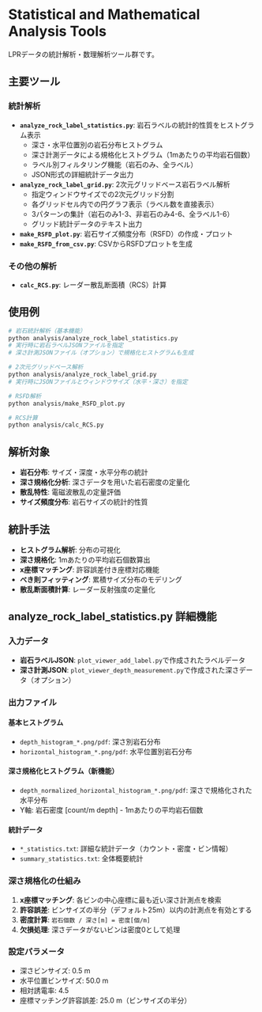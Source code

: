 # Statistical and Mathematical Analysis Tools

LPRデータの統計解析・数理解析ツール群です。

## 主要ツール

### 統計解析
- **`analyze_rock_label_statistics.py`**: 岩石ラベルの統計的性質をヒストグラム表示
  - 深さ・水平位置別の岩石分布ヒストグラム
  - 深さ計測データによる規格化ヒストグラム（1mあたりの平均岩石個数）
  - ラベル別フィルタリング機能（岩石のみ、全ラベル）
  - JSON形式の詳細統計データ出力
- **`analyze_rock_label_grid.py`**: 2次元グリッドベース岩石ラベル解析
  - 指定ウィンドウサイズでの2次元グリッド分割
  - 各グリッドセル内での円グラフ表示（ラベル数を直接表示）
  - 3パターンの集計（岩石のみ1-3、非岩石のみ4-6、全ラベル1-6）
  - グリッド統計データのテキスト出力
- **`make_RSFD_plot.py`**: 岩石サイズ頻度分布（RSFD）の作成・プロット
- **`make_RSFD_from_csv.py`**: CSVからRSFDプロットを生成


### その他の解析
- **`calc_RCS.py`**: レーダー散乱断面積（RCS）計算

## 使用例

```bash
# 岩石統計解析（基本機能）
python analysis/analyze_rock_label_statistics.py
# 実行時に岩石ラベルJSONファイルを指定
# 深さ計測JSONファイル（オプション）で規格化ヒストグラムも生成

# 2次元グリッドベース解析
python analysis/analyze_rock_label_grid.py
# 実行時にJSONファイルとウィンドウサイズ（水平・深さ）を指定

# RSFD解析
python analysis/make_RSFD_plot.py

# RCS計算
python analysis/calc_RCS.py
```

## 解析対象

- **岩石分布**: サイズ・深度・水平分布の統計
- **深さ規格化分析**: 深さデータを用いた岩石密度の定量化
- **散乱特性**: 電磁波散乱の定量評価
- **サイズ頻度分布**: 岩石サイズの統計的性質

## 統計手法

- **ヒストグラム解析**: 分布の可視化
- **深さ規格化**: 1mあたりの平均岩石個数算出
- **x座標マッチング**: 許容誤差付き座標対応機能
- **べき則フィッティング**: 累積サイズ分布のモデリング
- **散乱断面積計算**: レーダー反射強度の定量化

## analyze_rock_label_statistics.py 詳細機能

### 入力データ
- **岩石ラベルJSON**: `plot_viewer_add_label.py`で作成されたラベルデータ
- **深さ計測JSON**: `plot_viewer_depth_measurement.py`で作成された深さデータ（オプション）

### 出力ファイル
#### 基本ヒストグラム
- `depth_histogram_*.png/pdf`: 深さ別岩石分布
- `horizontal_histogram_*.png/pdf`: 水平位置別岩石分布

#### 深さ規格化ヒストグラム（新機能）
- `depth_normalized_horizontal_histogram_*.png/pdf`: 深さで規格化された水平分布
- Y軸: 岩石密度 [count/m depth] - 1mあたりの平均岩石個数

#### 統計データ
- `*_statistics.txt`: 詳細な統計データ（カウント・密度・ビン情報）
- `summary_statistics.txt`: 全体概要統計

### 深さ規格化の仕組み
1. **x座標マッチング**: 各ビンの中心座標に最も近い深さ計測点を検索
2. **許容誤差**: ビンサイズの半分（デフォルト25m）以内の計測点を有効とする
3. **密度計算**: `岩石個数 / 深さ[m] = 密度[個/m]`
4. **欠損処理**: 深さデータがないビンは密度0として処理

### 設定パラメータ
- 深さビンサイズ: 0.5 m
- 水平位置ビンサイズ: 50.0 m  
- 相対誘電率: 4.5
- 座標マッチング許容誤差: 25.0 m（ビンサイズの半分）